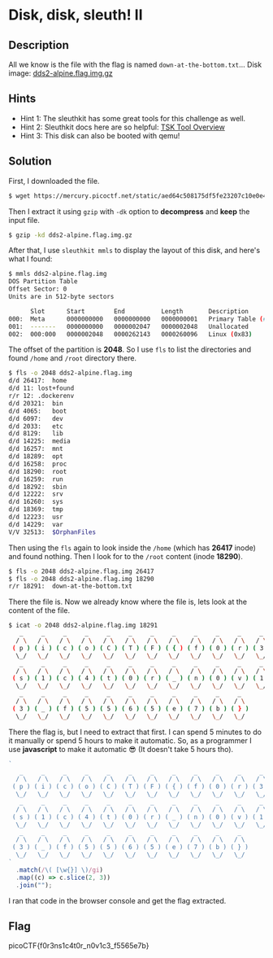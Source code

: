 # Disk, disk, sleuth! II

## Description

All we know is the file with the flag is named `down-at-the-bottom.txt`... Disk image: [dds2-alpine.flag.img.gz](https://mercury.picoctf.net/static/aed64c508175df5fe23207c10e0e47e5/dds2-alpine.flag.img.gz)

## Hints

- Hint 1: The sleuthkit has some great tools for this challenge as well.
- Hint 2: Sleuthkit docs here are so helpful: [TSK Tool Overview](http://wiki.sleuthkit.org/index.php?title=TSK_Tool_Overview)
- Hint 3: This disk can also be booted with qemu!

## Solution

First, I downloaded the file.

```bash
$ wget https://mercury.picoctf.net/static/aed64c508175df5fe23207c10e0e47e5/dds2-alpine.flag.img.gz
```

Then I extract it using `gzip` with `-dk` option to **decompress** and **keep** the input file.

```bash
$ gzip -kd dds2-alpine.flag.img.gz
```

After that, I use `sleuthkit mmls` to display the layout of this disk, and here's what I found:

```bash
$ mmls dds2-alpine.flag.img
DOS Partition Table
Offset Sector: 0
Units are in 512-byte sectors

      Slot      Start        End          Length       Description
000:  Meta      0000000000   0000000000   0000000001   Primary Table (#0)
001:  -------   0000000000   0000002047   0000002048   Unallocated
002:  000:000   0000002048   0000262143   0000260096   Linux (0x83)
```

The offset of the partition is **2048**. So I use `fls` to list the directories and found `/home` and `/root` directory there.

```bash
$ fls -o 2048 dds2-alpine.flag.img
d/d 26417:	home
d/d 11:	lost+found
r/r 12:	.dockerenv
d/d 20321:	bin
d/d 4065:	boot
d/d 6097:	dev
d/d 2033:	etc
d/d 8129:	lib
d/d 14225:	media
d/d 16257:	mnt
d/d 18289:	opt
d/d 16258:	proc
d/d 18290:	root
d/d 16259:	run
d/d 18292:	sbin
d/d 12222:	srv
d/d 16260:	sys
d/d 18369:	tmp
d/d 12223:	usr
d/d 14229:	var
V/V 32513:	$OrphanFiles
```

Then using the `fls` again to look inside the `/home` (which has **26417** inode) and found nothing. Then I look for to the `/root` content (inode **18290**).

```bash
$ fls -o 2048 dds2-alpine.flag.img 26417
$ fls -o 2048 dds2-alpine.flag.img 18290
r/r 18291:	down-at-the-bottom.txt
```

There the file is. Now we already know where the file is, lets look at the content of the file.

```bash
$ icat -o 2048 dds2-alpine.flag.img 18291
   _     _     _     _     _     _     _     _     _     _     _     _     _
  / \   / \   / \   / \   / \   / \   / \   / \   / \   / \   / \   / \   / \
 ( p ) ( i ) ( c ) ( o ) ( C ) ( T ) ( F ) ( { ) ( f ) ( 0 ) ( r ) ( 3 ) ( n )
  \_/   \_/   \_/   \_/   \_/   \_/   \_/   \_/   \_/   \_/   \_/   \_/   \_/
   _     _     _     _     _     _     _     _     _     _     _     _     _
  / \   / \   / \   / \   / \   / \   / \   / \   / \   / \   / \   / \   / \
 ( s ) ( 1 ) ( c ) ( 4 ) ( t ) ( 0 ) ( r ) ( _ ) ( n ) ( 0 ) ( v ) ( 1 ) ( c )
  \_/   \_/   \_/   \_/   \_/   \_/   \_/   \_/   \_/   \_/   \_/   \_/   \_/
   _     _     _     _     _     _     _     _     _     _     _
  / \   / \   / \   / \   / \   / \   / \   / \   / \   / \   / \
 ( 3 ) ( _ ) ( f ) ( 5 ) ( 5 ) ( 6 ) ( 5 ) ( e ) ( 7 ) ( b ) ( } )
  \_/   \_/   \_/   \_/   \_/   \_/   \_/   \_/   \_/   \_/   \_/
```

There the flag is, but I need to extract that first. I can spend 5 minutes to do it manually or spend 5 hours to make it automatic. So, as a programmer I use **javascript** to make it automatic :sunglasses: (It doesn't take 5 hours tho).

```javascript
`
   _     _     _     _     _     _     _     _     _     _     _     _     _  
  / \   / \   / \   / \   / \   / \   / \   / \   / \   / \   / \   / \   / \ 
 ( p ) ( i ) ( c ) ( o ) ( C ) ( T ) ( F ) ( { ) ( f ) ( 0 ) ( r ) ( 3 ) ( n )
  \_/   \_/   \_/   \_/   \_/   \_/   \_/   \_/   \_/   \_/   \_/   \_/   \_/ 
   _     _     _     _     _     _     _     _     _     _     _     _     _  
  / \   / \   / \   / \   / \   / \   / \   / \   / \   / \   / \   / \   / \ 
 ( s ) ( 1 ) ( c ) ( 4 ) ( t ) ( 0 ) ( r ) ( _ ) ( n ) ( 0 ) ( v ) ( 1 ) ( c )
  \_/   \_/   \_/   \_/   \_/   \_/   \_/   \_/   \_/   \_/   \_/   \_/   \_/ 
   _     _     _     _     _     _     _     _     _     _     _  
  / \   / \   / \   / \   / \   / \   / \   / \   / \   / \   / \ 
 ( 3 ) ( _ ) ( f ) ( 5 ) ( 5 ) ( 6 ) ( 5 ) ( e ) ( 7 ) ( b ) ( } )
  \_/   \_/   \_/   \_/   \_/   \_/   \_/   \_/   \_/   \_/   \_/ 
`
  .match(/\( [\w{}] \)/gi)
  .map((c) => c.slice(2, 3))
  .join("");
```

I ran that code in the browser console and get the flag extracted.

## Flag

picoCTF{f0r3ns1c4t0r_n0v1c3_f5565e7b}
